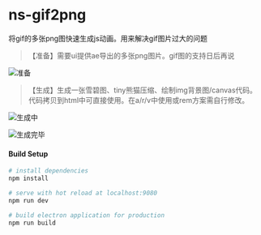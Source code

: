# ns-gif2png

将gif的多张png图快速生成js动画。用来解决gif图片过大的问题

> 【准备】需要ui提供ae导出的多张png图片。gif图的支持日后再说

![准备](https://wx3.sinaimg.cn/mw690/4d227521ly1g8ofdznth4j20or0fctdu.jpg)

> 【生成】生成一张雪碧图、tiny熊猫压缩、绘制img背景图/canvas代码。代码拷贝到html中可直接使用。在a/r/v中使用或rem方案需自行修改。

![生成中](https://wx1.sinaimg.cn/mw690/4d227521ly1g8ofe230zij20s80hqt9n.jpg)

![生成完毕](https://wx3.sinaimg.cn/mw690/4d227521ly1g8ofe4fjcmj20s80swgu0.jpg)

#### Build Setup

``` bash
# install dependencies
npm install

# serve with hot reload at localhost:9080
npm run dev

# build electron application for production
npm run build

```
